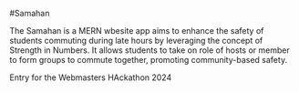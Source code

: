 #Samahan

The Samahan is a MERN wbesite app aims to enhance the safety of students commuting during late hours by leveraging the concept of Strength in Numbers. It allows students to take on role of hosts or member to form groups to commute together, promoting community-based safety.

Entry for the Webmasters HAckathon 2024
 
 
